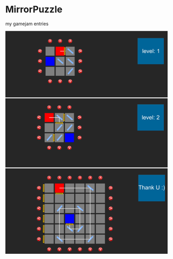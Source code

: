 # MirrorPuzzle
my gamejam entries

![](gamejam/ScreenShot-level1.png)
![](gamejam/ScreenShot-level2.png)
![](gamejam/ScreenShot-level3.png)